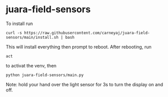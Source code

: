 # juara-field-sensors

To install run

```
curl -s https://raw.githubusercontent.com/carneyaj/juara-field-sensors/main/install.sh | bash
```

This will install everything then prompt to reboot. After rebooting, run
```
act
``` 
to activat the venv, then
```
python juara-field-sensors/main.py
```
Note: hold your hand over the light sensor for 3s to turn the display on and off.